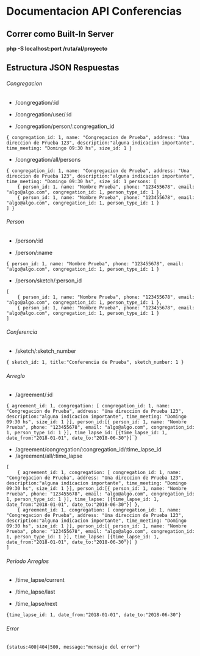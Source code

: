 # Documentacion API Conferencias

## Correr como Built-In Server

**php -S localhost:port /ruta/al/proyecto**

## Estructura JSON Respuestas

###### Congregacion

- /congregation/:id

- /congregation/user/:id

- /congregation/person/:congregation_id

```
{ congregation_id: 1, name: "Congregacion de Prueba", address: "Una direccion de Prueba 123", description:"alguna indicacion importante", time_meeting: "Domingo 09:30 hs", size_id: 1 }
```

- /congregation/all/persons

```
{ congregation_id: 1, name: "Congregacion de Prueba", address: "Una direccion de Prueba 123", description:"alguna indicacion importante", time_meeting: "Domingo 09:30 hs", size_id: 1 persons: [
	{ person_id: 1, name: "Nombre Prueba", phone: "123455678", email: "algo@algo.com", congregation_id: 1, person_type_id: 1 },
	{ person_id: 1, name: "Nombre Prueba", phone: "123455678", email: "algo@algo.com", congregation_id: 1, person_type_id: 1 }
] }
```

###### Person
- /person/:id

- /person/:name

```
{ person_id: 1, name: "Nombre Prueba", phone: "123455678", email: "algo@algo.com", congregation_id: 1, person_type_id: 1 }
```

- /person/sketch/:person_id

```
[
	{ person_id: 1, name: "Nombre Prueba", phone: "123455678", email: "algo@algo.com", congregation_id: 1, person_type_id: 1 },
	{ person_id: 1, name: "Nombre Prueba", phone: "123455678", email: "algo@algo.com", congregation_id: 1, person_type_id: 1 }
]
```

###### Conferencia

- /sketch/:sketch_number

```
{ sketch_id: 1, title:"Conferencia de Prueba", sketch_number: 1 }
```

###### Arreglo

- /agreement/:id

```
{ agreement_id: 1, congregation: [ congregation_id: 1, name: "Congregacion de Prueba", address: "Una direccion de Prueba 123", description:"alguna indicacion importante", time_meeting: "Domingo 09:30 hs", size_id: 1 }], person_id:[{ person_id: 1, name: "Nombre Prueba", phone: "123455678", email: "algo@algo.com", congregation_id: 1, person_type_id: 1 }], time_lapse_id: [{time_lapse_id: 1, date_from:"2018-01-01", date_to:"2018-06-30"}] }
```

- /agreement/congregation/:congregation_id/:time_lapse_id
- /agreement/all/:time_lapse

```
[
	{ agreement_id: 1, congregation: [ congregation_id: 1, name: "Congregacion de Prueba", address: "Una direccion de Prueba 123", description:"alguna indicacion importante", time_meeting: "Domingo 09:30 hs", size_id: 1 }], person_id:[{ person_id: 1, name: "Nombre Prueba", phone: "123455678", email: "algo@algo.com", congregation_id: 1, person_type_id: 1 }], time_lapse: [{time_lapse_id: 1, date_from:"2018-01-01", date_to:"2018-06-30"}] },
	{ agreement_id: 1, congregation: [ congregation_id: 1, name: "Congregacion de Prueba", address: "Una direccion de Prueba 123", description:"alguna indicacion importante", time_meeting: "Domingo 09:30 hs", size_id: 1 }], person_id:[{ person_id: 1, name: "Nombre Prueba", phone: "123455678", email: "algo@algo.com", congregation_id: 1, person_type_id: 1 }], time_lapse: [{time_lapse_id: 1, date_from:"2018-01-01", date_to:"2018-06-30"}] }
]
```

###### Periodo Arreglos

- /time_lapse/current

- /time_lapse/last

- /time_lapse/next

```
{time_lapse_id: 1, date_from:"2018-01-01", date_to:"2018-06-30"}
```

###### Error

```
{status:400|404|500, message:"mensaje del error"}
```
